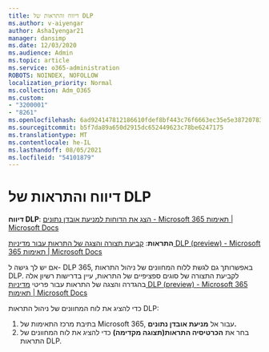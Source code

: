 ```yaml
---
title: דיווח והתראות של DLP
ms.author: v-aiyengar
author: AshaIyengar21
manager: dansimp
ms.date: 12/03/2020
ms.audience: Admin
ms.topic: article
ms.service: o365-administration
ROBOTS: NOINDEX, NOFOLLOW
localization_priority: Normal
ms.collection: Adm_O365
ms.custom:
- "3200001"
- "8261"
ms.openlocfilehash: 6ad924147812186610fdef8bf443c76f6663ec35e5e38720783fd4b0369bc579
ms.sourcegitcommit: b5f7da89a650d2915dc652449623c78be6247175
ms.translationtype: MT
ms.contentlocale: he-IL
ms.lasthandoff: 08/05/2021
ms.locfileid: "54101879"
---
```

# <a name="dlp-reporting-and-alerts"></a>דיווח והתראות של DLP

**דיווח DLP**: [הצג את הדוחות למניעת אובדן נתונים - Microsoft 365 תאימות | Microsoft Docs](https://docs.microsoft.com/microsoft-365/compliance/view-the-dlp-reports?view=o365-worldwide&preserve-view=true)

**התראות**: [קביעת תצורה והצגה של התראות עבור מדיניות DLP (preview) - Microsoft 365 תאימות | Microsoft Docs](https://docs.microsoft.com/microsoft-365/compliance/dlp-configure-view-alerts-policies?view=o365-worldwide&preserve-view=true)

 אם יש לך גישה ל- DLP 365, באפשרותך גם לגשת ללוח המחוונים של ניהול התראות DLP.  לקביעת התצורה של סוגים ספציפיים של התראות, עיין בדרישות רשיון אלה בהגדרה והצגה של התראות עבור פריטי [מדיניות DLP (preview) - Microsoft 365 תאימות | Microsoft Docs](https://docs.microsoft.com/microsoft-365/compliance/dlp-configure-view-alerts-policies?view=o365-worldwide#licensing-for-alert-configuration-options&preserve-view=true)

כדי להציג את לוח המחוונים של ניהול התראות DLP:

1. בתיבת מרכז התאימות של Microsoft 365, עבור אל **מניעת אובדן נתונים.**
1. בחר את **הכרטיסיה התראות(תצוגה מקדימה)** כדי להציג את לוח המחוונים של התראות DLP.